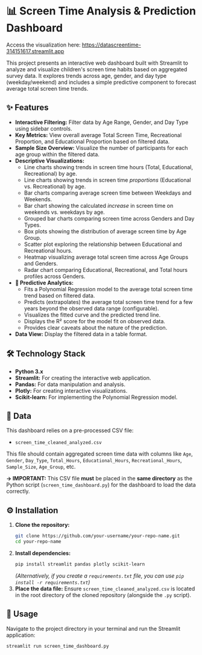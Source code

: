 # 📊 Screen Time Analysis & Prediction Dashboard

Access the visualization here: https://datascreentime-314151617.streamlit.app


This project presents an interactive web dashboard built with Streamlit to analyze and visualize children's screen time habits based on aggregated survey data. It explores trends across age, gender, and day type (weekday/weekend) and includes a simple predictive component to forecast average total screen time trends.

## ✨ Features

*   **Interactive Filtering:** Filter data by Age Range, Gender, and Day Type using sidebar controls.
*   **Key Metrics:** View overall average Total Screen Time, Recreational Proportion, and Educational Proportion based on filtered data.
*   **Sample Size Overview:** Visualize the number of participants for each age group within the filtered data.
*   **Descriptive Visualizations:**
    *   Line charts showing trends in screen time hours (Total, Educational, Recreational) by age.
    *   Line charts showing trends in screen time *proportions* (Educational vs. Recreational) by age.
    *   Bar charts comparing average screen time between Weekdays and Weekends.
    *   Bar chart showing the calculated *increase* in screen time on weekends vs. weekdays by age.
    *   Grouped bar charts comparing screen time across Genders and Day Types.
    *   Box plots showing the distribution of average screen time by Age Group.
    *   Scatter plot exploring the relationship between Educational and Recreational hours.
    *   Heatmap visualizing average total screen time across Age Groups and Genders.
    *   Radar chart comparing Educational, Recreational, and Total hours profiles across Genders.
*   **🔮 Predictive Analytics:**
    *   Fits a Polynomial Regression model to the average total screen time trend based on filtered data.
    *   Predicts (extrapolates) the average total screen time trend for a few years beyond the observed data range (configurable).
    *   Visualizes the fitted curve and the predicted trend line.
    *   Displays the R² score for the model fit on observed data.
    *   Provides clear caveats about the nature of the prediction.
*   **Data View:** Display the filtered data in a table format.

## 🛠️ Technology Stack

*   **Python 3.x**
*   **Streamlit:** For creating the interactive web application.
*   **Pandas:** For data manipulation and analysis.
*   **Plotly:** For creating interactive visualizations.
*   **Scikit-learn:** For implementing the Polynomial Regression model.

## 💾 Data

This dashboard relies on a pre-processed CSV file:

*   `screen_time_cleaned_analyzed.csv`

This file should contain aggregated screen time data with columns like `Age`, `Gender`, `Day_Type`, `Total_Hours`, `Educational_Hours`, `Recreational_Hours`, `Sample_Size`, `Age_Group`, etc.

**-> IMPORTANT:** This CSV file **must** be placed in the **same directory** as the Python script (`screen_time_dashboard.py`) for the dashboard to load the data correctly.

## ⚙️ Installation

1.  **Clone the repository:**
    ```bash
    git clone https://github.com/your-username/your-repo-name.git
    cd your-repo-name
    ```
2.  **Install dependencies:**
    ```bash
    pip install streamlit pandas plotly scikit-learn
    ```
    *(Alternatively, if you create a `requirements.txt` file, you can use `pip install -r requirements.txt`)*
3.  **Place the data file:** Ensure `screen_time_cleaned_analyzed.csv` is located in the root directory of the cloned repository (alongside the `.py` script).

## 🚀 Usage

Navigate to the project directory in your terminal and run the Streamlit application:

```bash
streamlit run screen_time_dashboard.py
